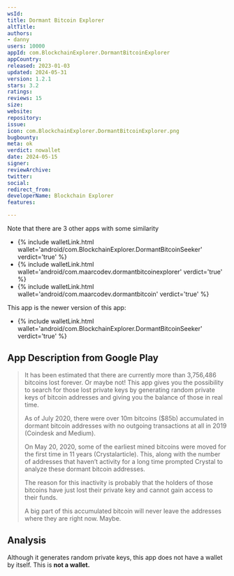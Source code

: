 ```yaml
---
wsId: 
title: Dormant Bitcoin Explorer
altTitle: 
authors:
- danny
users: 10000
appId: com.BlockchainExplorer.DormantBitcoinExplorer
appCountry: 
released: 2023-01-03
updated: 2024-05-31
version: 1.2.1
stars: 3.2
ratings: 
reviews: 15
size: 
website: 
repository: 
issue: 
icon: com.BlockchainExplorer.DormantBitcoinExplorer.png
bugbounty: 
meta: ok
verdict: nowallet
date: 2024-05-15
signer: 
reviewArchive: 
twitter: 
social: 
redirect_from: 
developerName: Blockchain Explorer
features: 

---
```


Note that there are 3 other apps with some similarity

- {% include walletLink.html wallet='android/com.BlockchainExplorer.DormantBitcoinSeeker' verdict='true' %}
- {% include walletLink.html wallet='android/com.maarcodev.dormantbitcoinexplorer' verdict='true' %}
- {% include walletLink.html wallet='android/com.maarcodev.dormantbitcoin' verdict='true' %}

This app is the newer version of this app: 

- {% include walletLink.html wallet='android/com.BlockchainExplorer.DormantBitcoinSeeker' verdict='true' %}

## App Description from Google Play 

> It has been estimated that there are currently more than 3,756,486 bitcoins lost forever. Or maybe not! This app gives you the possibility to search for those lost private keys by generating random private keys of bitcoin addresses and giving you the balance of those in real time.
>
> As of July 2020, there were over 10m bitcoins ($85b) accumulated in dormant bitcoin addresses with no outgoing transactions at all in 2019 (Coindesk and Medium).
>
> On May 20, 2020, some of the earliest mined bitcoins were moved for the first time in 11 years (Crystalarticle). This, along with the number of addresses that haven’t activity for a long time prompted Crystal to analyze these dormant bitcoin addresses.
>
> The reason for this inactivity is probably that the holders of those bitcoins have just lost their private key and cannot gain access to their funds.
>
> A big part of this accumulated bitcoin will never leave the addresses where they are right now. Maybe.

## Analysis 

Although it generates random private keys, this app does not have a wallet by itself. This is **not a wallet.**